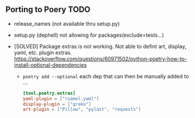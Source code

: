 ## Porting to Poery TODO

- release_names (not available thru setup.py)
- setup.py (dephell) not allowing for packages(exclude=tests...)
- [SOLVED] Package extras is not working. Not able to defint art, display, yaml, etc.
  plugin extras.
  https://stackoverflow.com/questions/60971502/python-poetry-how-to-install-optional-dependencies

    - `poetry add --optional` each dep that can then be manually added to ...
        ```toml
        [tool.poetry.extras]
        yaml-plugin = ["ruamel.yaml"]
        display-plugin = ["grako"]
        art-plugin = ["Pillow", "pylast", "requests"]
